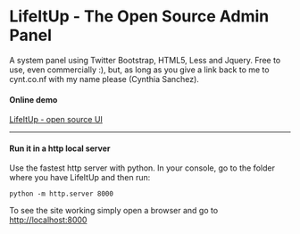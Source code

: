 LifeItUp - The Open Source Admin Panel
===============

A system panel using Twitter Bootstrap, HTML5, Less and Jquery. Free to use, even commercially :), but, as long as you give a link back to me to cynt.co.nf with my name please (Cynthia Sanchez).

<h4>Online demo</h4>
<a href='http://cyntss.github.io/Lifeitup-panel/'>LifeItUp - open source UI</a>
<hr>
<h4>Run it in a http local server</h4>
Use the fastest http server with python.
In your console, go to the folder where you have LifeItUp and then run:

<code>python -m http.server 8000</code>

To see the site working simply open a browser and go to <a href='http://localhost:8000'>http://localhost:8000</a>
